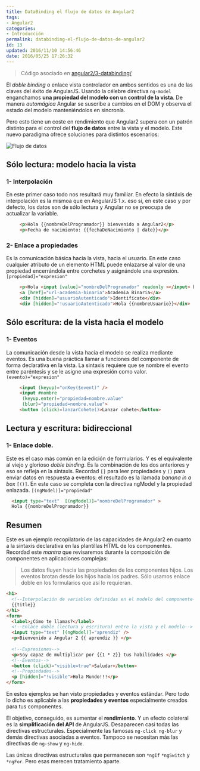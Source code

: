```yaml
---
title: DataBinding el flujo de datos de Angular2
tags:  
- Angular2
categories:
- Introducción 
permalink: databinding-el-flujo-de-datos-de-angular2
id: 13
updated: 2016/11/10 14:56:46
date: 2016/05/25 17:26:32
---
```


> Código asociado en [angular2/3-databinding/](https://github.com/AcademiaBinaria/angular2/tree/master/3-databinding) 

El *doble binding* o enlace vista controlador en ambos sentidos es una de las claves del éxito de AngularJS. Usando la célebre directiva `ng-model` enganchamos **una propiedad del modelo con un control de la vista**. De manera *automágica* Angular se suscribe a cambios en el DOM y observa el estado del modelo manteniéndolos en sincronía. 

Pero esto tiene un coste en rendimiento que Angular2 supera con un patrón distinto para el control del **flujo de datos** entre la vista y el modelo. Este nuevo paradigma ofrece soluciones para distintos escenarios:

![Flujo de datos](/images/ng2-Flujo-de-datos.jpg)

<!-- more -->

## Sólo lectura: modelo hacia la vista
### 1- Interpolación
En este primer caso todo nos resultará muy familiar. En efecto la sintáxis de interpolación es la mismoa que en AngularJS 1.x. eso si, en este caso y por defecto, los datos son de sólo lectura y Angular no se preocupa de actualizar la variable.
```html
     <p>Hola {{nombreDelProgramador}} bienvenido a Angular2</p>
     <p>Fecha de nacimiento: {{fechaDeNacimiento | date}}</p>
```
### 2- Enlace a propiedades
Es la comunicación básica hacia la vista, hacia el usuario. En este caso cualquier atributo de un elemento HTML puede enlazarse al valor de una propiedad encerrándola entre corchetes y asignándole una expresión. `[propiedad]="expresion"`
```html
     <p>Hola <input [value]="nombreDelProgramador" readonly ></input> bienvenido a Angular2</p>
     <a [href]="url-academia-binaria">Academia Binaria</a>
     <div [hidden]="usuarioAutenticado">Identifícate</div>     
     <div [hidden]="!usuarioAutenticado">Hola {{nombreUsuario}}</div>
```

## Sólo escritura: de la vista hacia el modelo
### 1- Eventos
La comunicación desde la vista hacia el modelo se realiza mediante eventos. Es una buena práctica llamar a funciones del componente de forma declarativa en la vista. 
La sintaxis requiere que se nombre el evento entre paréntesis y se le asigne una expresión como valor. `(evento)="expresion"`
```html
     <input (keyup)="onKey($event)" />
     <input #nombre
      (keyup.enter)="propiedad=nombre.value"
      (blur)="propiedad=nombre.value">
     <button (click)=lanzarCohete()>Lanzar cohete</button>
```
## Lectura y escritura: bidireccional
### 1- Enlace doble.
Este es el caso más común en la edición de formularios. Y es el equivalente al viejo y glorioso *doble binding*. Es la combinación de los dos anteriores y eso se refleja en la sintaxis. Recordad `[]` para leer propiedades y `()` para enviar datos en respuesta a eventos: el resultado es la llamada *banana in a box* `[()]`. En este caso se completa con la directiva ngModel y la propiedad enlazada. `[(ngModel)]="propiedad"`
```html
  <input type="text"  [(ngModel)]="nombreDelProgramador" >
  Hola {{nombreDelProgramador}}
```

## Resumen
Este es un ejemplo recopilatorio de las capacidades de Angular2 en cuanto a la sintaxis declarativa en las plantillas HTML de los componentes. Recordad este *mantra* que revisaremos durante la composición de componentes en aplicaciones complejas:
> Los datos fluyen hacia las propiedades de los componentes hijos. Los eventos brotan desde los hijos hacia los padres. Sólo usamos enlace doble en los formularios que así lo requieran.

```html
<h1>
  <!--Interpolación de variables definidas en el modelo del componente-->
  {{title}}
</h1>
<form>
  <label>¿Cómo te llamas?</label>
  <!--Enlace doble (lectura y escritura) entre la vista y el modelo-->
  <input type="text" [(ngModel)]="aprendiz" />
  <p>Bienvenido a Angular 2 {{ aprendiz }} </p>
  
  <!--Expresiones-->
  <p>Soy capaz de multiplicar por {{1 * 2}} tus habilidades </p>
  <!--Eventos-->
  <button (click)="visible=true">Saludar</button>
  <!--Propiedades-->
  <p [hidden]="!visible">Hola Mundo!!!</p>
</form>
```

En estos ejemplos se han visto propiedades y eventos estándar. Pero todo lo dicho es aplicable a las **propiedades y eventos** especialmente creados para tus componentes.

El objetivo, conseguido, es aumentar el **rendimiento**. Y un efecto colateral es la **simplificación del API** de AngularJS. Desaparecen casi todas las directivas estructurales. Especialmente las famosas `ng-click ng-blur` y demás directivas asociadas a eventos. Tampoco se necesitan más las directivas de `ng-show` y `ng-hide`.

Las únicas directivas estructurales que permanecen son `*ngIf` `*ngSwitch` y `*ngFor`. Pero esas merecen tratamiento aparte.
